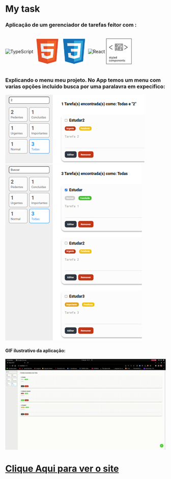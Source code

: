 # My task
### Aplicação de um gerenciador de tarefas feitor com :
<div style="display: inline_block"><br>
    <img align="center" alt="TypeScript" height="80" width="80" src="https://cdn.jsdelivr.net/gh/devicons/devicon/icons/typescript/typescript-original.svg">
    <img align="center" alt="HTML" height="80" width="80" src="https://raw.githubusercontent.com/devicons/devicon/master/icons/html5/html5-original.svg">
    <img align="center" alt="CSS" height="80" width="80" src="https://raw.githubusercontent.com/devicons/devicon/master/icons/css3/css3-original.svg">
    <img align="center" alt="React" height="80" width="80" src="https://cdn.jsdelivr.net/gh/devicons/devicon/icons/react/react-original-wordmark.svg">
    <img align="center" alt="Styled compoents" height="80" width="80" src="./readme-media/styled-components-1.svg">
</div>

#
### Explicando o menu meu projeto. No App temos um menu com varias opções incluido busca por uma paralavra em expecifico:

![pagina Do App](./readme-media/Captura%20de%20tela%20de%202023-06-13%2015-29-18.png) <br>
![pagina Do App](./readme-media/Captura%20de%20tela%20de%202023-06-13%2015-29-32.png)

 #### GIF ilustrativo da aplicação:
 ![pagina Do App](./readme-media/Grava%C3%A7%C3%A3o-de-tela-de-13-06-2023-15_11_08.gif)


#

# [Clique Aqui para ver o site](https://my-task-nine.vercel.app/)
